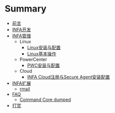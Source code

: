 # Summary

* [前言](README.md)
* [INFA开发](Developer/README.md)
* [INFA管理](Administrator/README.md)
  * Linux
    * [Linux安装与配置](Administrator/LINUX/README.md)
    * [Linux基本操作](Administrator/LINUX/BaseOperations.md)
  * PowerCenter
    * [PWC安装与配置](Administrator/PWC/README.md)
  * Cloud
    * [INFA Cloud注册与Secure Agent安装配置](Administrator/CLOUD/README.md)
* [INFA扩展](Extools/README.md)
	- [rmail](Extools/rmail/README.md)
* [FAQ](FAQ/README.md)
	- [Command Core dumped](FAQ/cmd_core_dumped.md)
* [打赏](Donate.md)